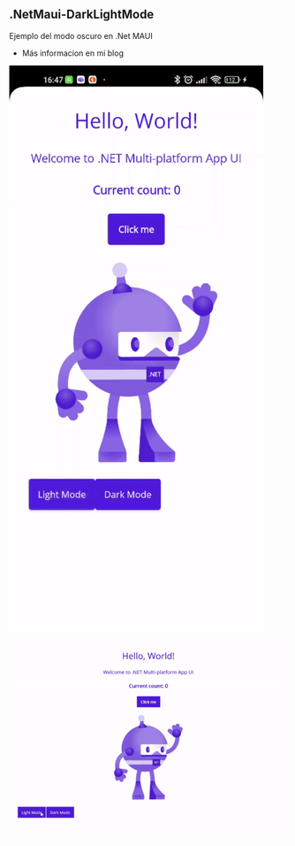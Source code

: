 ## .NetMaui-DarkLightMode

Ejemplo del modo oscuro en .Net MAUI

- Más informacion en mi blog

![Android Gif](images/android.gif)

![WinUi Gif](images/win.gif)
